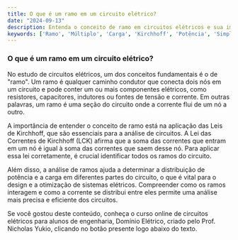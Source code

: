 ```yaml
---
title: O que é um ramo em um circuito elétrico?
date: "2024-09-13"
description: Entenda o conceito de ramo em circuitos elétricos e sua importância na análise de circuitos.
keywords: ['Ramo', 'Múltiplo', 'Carga', 'Kirchhoff', 'Potência', 'Simples', 'Lei']
---
```


### O que é um ramo em um circuito elétrico?

No estudo de circuitos elétricos, um dos conceitos fundamentais é o de "ramo". Um ramo é qualquer caminho condutor que conecta dois nós em um circuito e pode conter um ou mais componentes elétricos, como resistores, capacitores, indutores ou fontes de tensão e corrente. Em outras palavras, um ramo é uma seção do circuito onde a corrente flui de um nó a outro.

A importância de entender o conceito de ramo está na aplicação das Leis de Kirchhoff, que são essenciais para a análise de circuitos. A Lei das Correntes de Kirchhoff (LCK) afirma que a soma das correntes que entram em um nó é igual à soma das correntes que saem desse nó. Para aplicar essa lei corretamente, é crucial identificar todos os ramos do circuito.

Além disso, a análise de ramos ajuda a determinar a distribuição de potência e a carga em diferentes partes do circuito, o que é vital para o design e a otimização de sistemas elétricos. Compreender como os ramos interagem e como a corrente se distribui entre eles permite uma análise mais precisa e eficiente dos circuitos.

Se você gostou deste conteúdo, conheça o curso online de circuitos elétricos para alunos de engenharia, Domínio Elétrico, criado pelo Prof. Nicholas Yukio, clicando no botão presente logo abaixo do texto.